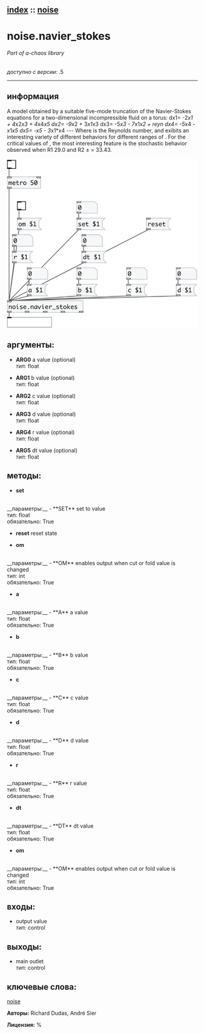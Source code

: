 [index](index.html) :: [noise](category_noise.html)
---

# noise.navier_stokes

###### Part of a-chaos library

*доступно с версии:* .5

---


## информация
A model obtained by a suitable five-mode truncation of the Navier-Stokes equations for a two-dimensional incompressible fluid on a torus: dx1= -2*x1 + 4*x2*x3 + 4*x4*x5 dx2= -9*x2 + 3*x1*x3 dx3= -5*x3 - 7*x1*x2 + reyn dx4= -5*x4 - x1*x5 dx5= -x5 - 3*x1*x4 --- Where is the Reynolds number, and exibits an interesting variety of different behaviors for different ranges of . For the critical values of , the most interesting feature is the stochastic behavior observed when R1 29.0 and R2 ± = 33.43.


[![example](../examples/img/noise.navier_stokes.jpg)](../examples/pd/noise.navier_stokes.pd)



## аргументы:

* **ARG0**
a value (optional)<br>
_тип:_ float<br>

* **ARG1**
b value (optional)<br>
_тип:_ float<br>

* **ARG2**
c value (optional)<br>
_тип:_ float<br>

* **ARG3**
d value (optional)<br>
_тип:_ float<br>

* **ARG4**
r value (optional)<br>
_тип:_ float<br>

* **ARG5**
dt value (optional)<br>
_тип:_ float<br>



## методы:

* **set**
<br>
  __параметры:__
  - **SET** set to value<br>
    тип: float <br>
    обязательно: True <br>

* **reset**
reset state<br>

* **om**
<br>
  __параметры:__
  - **OM** enables output when cut or fold value is changed<br>
    тип: int <br>
    обязательно: True <br>

* **a**
<br>
  __параметры:__
  - **A** a value<br>
    тип: float <br>
    обязательно: True <br>

* **b**
<br>
  __параметры:__
  - **B** b value<br>
    тип: float <br>
    обязательно: True <br>

* **c**
<br>
  __параметры:__
  - **C** c value<br>
    тип: float <br>
    обязательно: True <br>

* **d**
<br>
  __параметры:__
  - **D** d value<br>
    тип: float <br>
    обязательно: True <br>

* **r**
<br>
  __параметры:__
  - **R** r value<br>
    тип: float <br>
    обязательно: True <br>

* **dt**
<br>
  __параметры:__
  - **DT** dt value<br>
    тип: float <br>
    обязательно: True <br>

* **om**
<br>
  __параметры:__
  - **OM** enables output when cut or fold value is changed<br>
    тип: int <br>
    обязательно: True <br>






## входы:

* output value<br>
_тип:_ control



## выходы:

* main outlet<br>
_тип:_ control



## ключевые слова:

[noise](keywords/noise.html)






**Авторы:** Richard Dudas, André Sier




**Лицензия:** %





